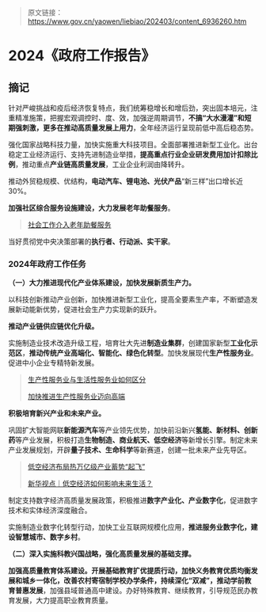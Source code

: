 > 原文链接：https://www.gov.cn/yaowen/liebiao/202403/content_6936260.htm

# 2024《政府工作报告》

## 摘记

针对严峻挑战和疫后经济恢复特点，我们统筹稳增长和增后劲，突出固本培元，注重精准施策，把握宏观调控时、度、效，加强逆周期调节，**不搞“大水漫灌”和短期强刺激，更多在推动高质量发展上用力**，全年经济运行呈现前低中高后稳态势。

强化国家战略科技力量，加快实施重大科技项目。全面部署推进新型工业化。出台稳定工业经济运行、支持先进制造业举措，**提高重点行业企业研发费用加计扣除比例**，推动重点**产业链高质量发展**，工业企业利润由降转升。

推动外贸稳规模、优结构，**电动汽车、锂电池、光伏产品**“新三样”出口增长近30%。

**加强社区综合服务设施建设，大力发展老年助餐服务**。

> [社会工作介入老年助餐服务](https://www.mca.gov.cn/n152/n166/c1662004999979997810/content.html)

当好贯彻党中央决策部署的**执行者、行动派、实干家**。



### 2024年政府工作任务

**（一）大力推进现代化产业体系建设，加快发展新质生产力。**

以科技创新推动产业创新，加快推进新型工业化，提高全要素生产率，不断塑造发展新动能新优势，促进社会生产力实现新的跃升。

**推动产业链供应链优化升级。**

实施制造业技术改造升级工程，培育壮大先进**制造业集群**，创建国家新型**工业化示范区**，**推动传统产业高端化、智能化、绿色化转型**。加快发展现代**生产性服务业**。促进中小企业专精特新发展。

> [生产性服务业与生活性服务业如何区分](https://www.stats.gov.cn/zs/tjws/tjbz/202301/t20230101_1903958.html)
>
> [加快推进生产性服务业迈向高端](https://www.ndrc.gov.cn/fggz/cyfz/fwyfz/202206/t20220622_1327685.html)

**积极培育新兴产业和未来产业。**

巩固扩大智能网联**新能源汽车**等产业领先优势，加快前沿新兴**氢能、新材料、创新药**等产业发展，积极打造**生物制造、商业航天、低空经济**等新增长引擎。制定未来产业发展规划，开辟**量子技术、生命科学**等新赛道，创建一批未来产业先导区。

> [低空经济布局热万亿级产业蓄势“起飞”](http://www.xinhuanet.com/20240228/b926030004de434290bb59f82921167c/c.html)
>
> [新华视点｜低空经济如何影响未来生活？](http://www.news.cn/fortune/20240229/d5d0c4797a6d417881209e33cd22f757/c.html)

制定支持数字经济高质量发展政策，积极推进**数字产业化、产业数字化**，促进数字技术和实体经济深度融合。

实施制造业数字化转型行动，加快工业互联网规模化应用，**推进服务业数字化，建设智慧城市、数字乡村**。

**（二）深入实施科教兴国战略，强化高质量发展的基础支撑。**

**加强高质量教育体系建设。**开展基础教育扩优提质行动，加快义务教育优质均衡发展和城乡一体化，**改善农村寄宿制学校办学条件**，持续深化“双减”，推动**学前教育普惠发展**，加强县域普通高中建设。办好特殊教育、继续教育，引导规范民办教育发展，大力提高职业教育质量。

